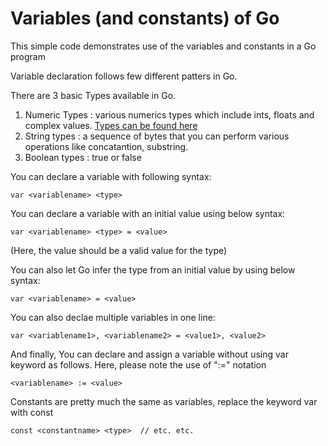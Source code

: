 # Variables (and constants) of Go
This simple code demonstrates use of the variables and constants in a Go program

Variable declaration follows few different patters in Go.

There are 3 basic Types available in Go.
1. Numeric Types : various numerics types which include ints, floats and complex values. [Types can be found here](https://golang.org/search?q=Types#Variables)
2. String types : a sequence of bytes that you can perform various operations like concatantion, substring.
3. Boolean types : true or false

You can declare a variable with following syntax:
```
var <variablename> <type>
```

You can declare a variable with an initial value using below syntax:
```
var <variablename> <type> = <value>
```
(Here, the value should be a valid value for the type)

You can also let Go infer the type from an initial value by using below syntax:
```
var <variablename> = <value>
```

You can also declae multiple variables in one line:
```
var <variablename1>, <variablename2> = <value1>, <value2>
```

And finally, You can declare and assign a variable without using var keyword as follows. Here, please note the use of ":=" notation
```
<variablename> := <value>
```

Constants are pretty much the same as variables, replace the keyword var with const
```
const <constantname> <type>  // etc. etc.
```

